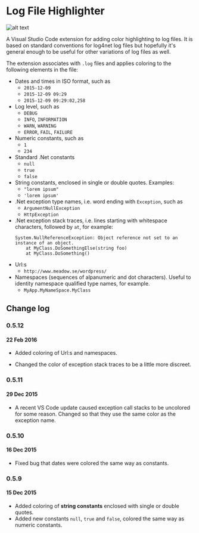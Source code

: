 # Log File Highlighter

![alt text][sample]

A Visual Studio Code extension for adding color highlighting to log files. It is based on standard conventions for log4net log files but hopefully it's general enough to be useful for other variations of log files as well. 

The extension associates with `.log` files and applies coloring to the following elements in the file:

* Dates and times in ISO format, such as
	* `2015-12-09`
	* `2015-12-09 09:29`
	* `2015-12-09 09:29:02,258`
* Log level, such as
	* `DEBUG`
	* `INFO`, `INFORMATION`
	* `WARN`, `WARNING`
	* `ERROR`, `FAIL`, `FAILURE`
* Numeric constants, such as
	* `1`
	* `234`
* Standard .Net constants
	* `null`
	* `true`
	* `false`
* String constants, enclosed in single or double quotes. Examples:
	* `"lorem ipsum"`
	* `'lorem ipsum'`
* .Net exception type names, i.e. word ending with `Exception`, such as
	* `ArgumentNullException`
	* `HttpException`
* .Net exception stack traces, i.e. lines starting with whitespace characters, followed by `at`, for example:
	```
	System.NullReferenceException: Object reference not set to an instance of an object.
		at MyClass.DoSomethingElse(string foo)
		at MyClass.DoSomething()
	```
* Url:s
	* `http://www.meadow.se/wordpress/`
* Namespaces (sequences of alpanumeric and dot characters). Useful to identity namespace qualified type names, for example.
	* `MyApp.MyNameSpace.MyClass`


## Change log
### 0.5.12
#### 22 Feb 2016

* Added coloring of Url:s and namespaces.

* Changed the color of exception stack traces to be a little more discreet. 

### 0.5.11
#### 29 Dec 2015

* A recent VS Code update caused exception call stacks to be uncolored for some reason. Changed so that they use the same color as the exception name.

### 0.5.10
#### 16 Dec 2015

* Fixed bug that dates were colored the same way as constants.

### 0.5.9
#### 15 Dec 2015

* Added coloring of **string constants** enclosed with single or double quotes.
* Added new constants `null`, `true` and `false`, colored the same way as numeric constants.


[sample]: https://raw.githubusercontent.com/emilast/vscode-logfile-highlighter/master/content/sample.png
